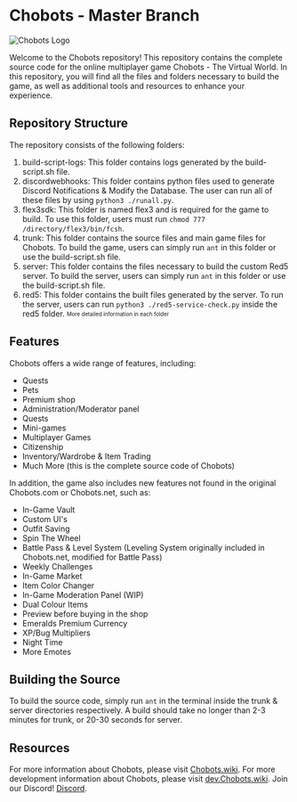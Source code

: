 # Chobots - Master Branch
![Chobots Logo](https://play.chobots.wiki/assets/images/logo.png)

Welcome to the Chobots repository! This repository contains the complete source code for the online multiplayer game Chobots - The Virtual World. In this repository, you will find all the files and folders necessary to build the game, as well as additional tools and resources to enhance your experience.

## Repository Structure

The repository consists of the following folders:

1. build-script-logs: This folder contains logs generated by the build-script.sh file.
2. discordwebhooks: This folder contains python files used to generate Discord Notifications & Modify the Database. The user can run all of these files by using `python3 ./runall.py`.
3. flex3sdk: This folder is named flex3 and is required for the game to build. To use this folder, users must run `chmod 777 /directory/flex3/bin/fcsh`.
4. trunk: This folder contains the source files and main game files for Chobots. To build the game, users can simply run `ant` in this folder or use the build-script.sh file.
5. server: This folder contains the files necessary to build the custom Red5 server. To build the server, users can simply run `ant` in this folder or use the build-script.sh file.
6. red5: This folder contains the built files generated by the server. To run the server, users can run `python3 ./red5-service-check.py` inside the red5 folder.
<sub><sup>More detailed information in each folder</sup></sub>

## Features

Chobots offers a wide range of features, including:

- Quests
- Pets
- Premium shop
- Administration/Moderator panel
- Quests
- Mini-games
- Multiplayer Games
- Citizenship
- Inventory/Wardrobe & Item Trading
- Much More (this is the complete source code of Chobots)

In addition, the game also includes new features not found in the original Chobots.com or Chobots.net, such as:

- In-Game Vault
- Custom UI's
- Outfit Saving
- Spin The Wheel
- Battle Pass & Level System (Leveling System originally included in Chobots.net, modified for Battle Pass)
- Weekly Challenges
- In-Game Market
- Item Color Changer
- In-Game Moderation Panel (WIP)
- Dual Colour Items
- Preview before buying in the shop
- Emeralds Premium Currency
- XP/Bug Multipliers
- Night Time
- More Emotes

## Building the Source

To build the source code, simply run `ant` in the terminal inside the trunk & server directories respectively. A build should take no longer than 2-3 minutes for trunk, or 20-30 seconds for server.

## Resources

For more information about Chobots, please visit [Chobots.wiki](https://www.chobots.wiki/).
For more development information about Chobots, please visit [dev.Chobots.wiki](https://dev.chobots.wiki/).
Join our Discord! [Discord](https://discord.gg/ewnWbAbqtk).
